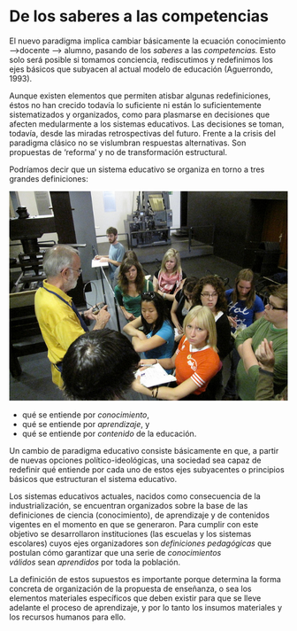 # De los saberes a las competencias

El nuevo paradigma implica cambiar básicamente la ecuación conocimiento -->docente --> alumno, pasando de los _saberes_ a las _competencias._ Esto solo será posible si tomamos conciencia, rediscutimos y redefinimos los ejes básicos que subyacen al actual modelo de educación (Aguerrondo, 1993).

Aunque existen elementos que permiten atisbar algunas redefiniciones, éstos no han crecido todavía lo suficiente ni están lo suficientemente sistematizados y organizados, como para plasmarse en decisiones que afecten medularmente a los sistemas educativos. Las decisiones se toman, todavía, desde las miradas retrospectivas del futuro. Frente a la crisis del paradigma clásico no se vislumbran respuestas alternativas. Son propuestas de ‘reforma’ y no de transformación estructural.


Podríamos decir que un sistema educativo se organiza en torno a tres grandes definiciones:

[![De los saberes. Licencia de Creative Commons 40.by](img/De_los_saberes_a_las_competencias.jpg "De los saberes")](https://goo.gl/e6Tktc)


*   qué se entiende por _conocimiento_,
*   qué se entiende por _aprendizaje_, y
*   qué se entiende por _contenido_ de la educación.

Un cambio de paradigma educativo consiste básicamente en que, a partir de nuevas opciones político-ideológicas, una sociedad sea capaz de redefinir qué entiende por cada uno de estos ejes subyacentes o principios básicos que estructuran el sistema educativo.

Los sistemas educativos actuales, nacidos como consecuencia de la industrialización, se encuentran organizados sobre la base de las definiciones de ciencia (conocimiento), de aprendizaje y de contenidos vigentes en el momento en que se generaron. Para cumplir con este objetivo se desarrollaron instituciones (las escuelas y los sistemas escolares) cuyos ejes organizadores son _definiciones pedagógicas_ que postulan cómo garantizar que una serie de _conocimientos válidos_ sean _aprendidos_ por toda la población.

La definición de estos supuestos es importante porque determina la forma concreta de organización de la propuesta de enseñanza, o sea los elementos materiales específicos que deben existir para que se lleve adelante el proceso de aprendizaje, y por lo tanto los insumos materiales y los recursos humanos para ello.

